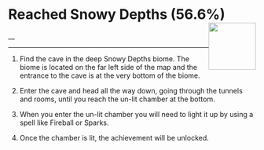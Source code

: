 # Reached Snowy Depths (56.6%) <img style="float: right;" src="https://cdn.akamai.steamstatic.com/steamcommunity/public/images/apps/881100/84d2845edbfe01a27b855f235023d7ea5f3e770a.jpg" width="96" height="96">

__

---

1. Find the cave in the deep Snowy Depths biome. The biome is located on the far left side of the map and the entrance to the cave is at the very bottom of the biome.

2. Enter the cave and head all the way down, going through the tunnels and rooms, until you reach the un-lit chamber at the bottom.

3. When you enter the un-lit chamber you will need to light it up by using a spell like Fireball or Sparks.

4. Once the chamber is lit, the achievement will be unlocked.